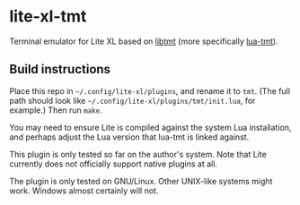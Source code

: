 # lite-xl-tmt
Terminal emulator for Lite XL based on [libtmt](https://github.com/deadpixi/libtmt) (more specifically [lua-tmt](https://github.com/max1220/lua-tmt)).

## Build instructions
Place this repo in `~/.config/lite-xl/plugins`, and rename it to `tmt`. (The full path should look like `~/.config/lite-xl/plugins/tmt/init.lua`, for example.) Then run `make`.

You may need to ensure Lite is compiled against the system Lua installation, and perhaps adjust the Lua version that lua-tmt is linked against.

This plugin is only tested so far on the author's system. Note that Lite currently does not officially support native plugins at all.

The plugin is only tested on GNU/Linux. Other UNIX-like systems might work. Windows almost certainly will not.
